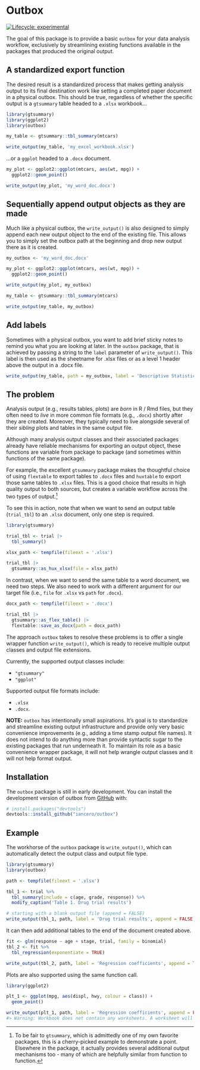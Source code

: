 
<!-- README.md is generated from README.Rmd. Please edit that file -->

# Outbox

<!-- badges: start -->

[![Lifecycle:
experimental](https://img.shields.io/badge/lifecycle-experimental-orange.svg)](https://lifecycle.r-lib.org/articles/stages.html#experimental)
<!-- badges: end -->

The goal of this package is to provide a basic `outbox` for your data
analysis workflow, exclusively by streamlining existing functions
available in the packages that produced the original output.

## A standardized export function

The desired result is a standardized process that makes getting analysis
output to its final destination work like setting a completed paper
document in a physical outbox. This should be true, regardless of
whether the specific output is a `gtsummary` table headed to a `.xlsx`
workbook…

``` r
library(gtsummary)
library(ggplot2)
library(outbox)

my_table <- gtsummary::tbl_summary(mtcars)

write_output(my_table, 'my_excel_workbook.xlsx')
```

…or a `ggplot` headed to a `.docx` document.

``` r
my_plot <- ggplot2::ggplot(mtcars, aes(wt, mpg)) +
  ggplot2::geom_point()

write_output(my_plot, 'my_word_doc.docx')
```

## Sequentially append output objects as they are made

Much like a physical outbox, the `write_output()` is also designed to
simply append each new output object to the end of the existing file.
This allows you to simply set the outbox path at the beginning and drop
new output there as it is created.

``` r
my_outbox <- 'my_word_doc.docx'

my_plot <- ggplot2::ggplot(mtcars, aes(wt, mpg)) +
  ggplot2::geom_point()

write_output(my_plot, my_outbox)
```

``` r
my_table <- gtsummary::tbl_summary(mtcars)

write_output(my_table, my_outbox)
```

## Add labels

Sometimes with a physical outbox, you want to add brief sticky notes to
remind you what you are looking at later. In the `outbox` package, that
is achieved by passing a string to the `label` parameter of
`write_output()`. This label is then used as the sheetname for .xlsx
files or as a level 1 header above the output in a .docx file.

``` r
write_output(my_table, path = my_outbox, label = 'Descriptive Statistics')
```

## The problem

Analysis output (e.g., results tables, plots) are *born* in R / Rmd
files, but they often need to *live* in more common file formats (e.g.,
`.docx`) shortly after they are created. Moreover, they typically need
to live alongside several of their *sibling* plots and tables in the
same output file.

Although many analysis output classes and their associated packages
already have reliable mechanisms for exporting an output object, these
functions are variable from package to package (and sometimes within
functions of the same package).

For example, the excellent `gtsummary` package makes the thoughtful
choice of using `flextable` to export tables to `.docx` files and
`huxtable` to export those same tables to `.xlsx` files. This is a good
choice that results in high quality output to both sources, but creates
a variable workflow across the two types of output.[^1]

To see this in action, note that when we want to send an output table
(`trial_tbl`) to an `.xlsx` document, only one step is required.

``` r
library(gtsummary)

trial_tbl <- trial |> 
  tbl_summary()

xlsx_path <- tempfile(fileext = '.xlsx')

trial_tbl |>
  gtsummary::as_hux_xlsx(file = xlsx_path)
```

In contrast, when we want to send the same table to a word document, we
need two steps. We also need to work with a different argument for our
target file (i.e., `file` for `.xlsx` vs `path` for `.docx`).

``` r
docx_path <- tempfile(fileext = '.docx')

trial_tbl |>
  gtsummary::as_flex_table() |>
  flextable::save_as_docx(path = docx_path)
```

The approach `outbox` takes to resolve these problems is to offer a
single wrapper function `write_output()`, which is ready to receive
multiple output classes and output file extensions.

Currently, the supported output classes include:

- `"gtsummary"`
- `"ggplot"`

Supported output file formats include:

- `.xlsx`
- `.docx`.

**NOTE:** `outbox` has intentionally small aspirations. It’s goal is to
standardize and streamline existing output infrastructure and provide
only very basic convenience improvements (e.g., adding a time stamp
output file names). It does not intend to do anything more than provide
syntactic sugar to the existing packages that run underneath it. To
maintain its role as a basic convenience wrapper package, it will not
help wrangle output classes and it will not help format output.

## Installation

The `outbox` package is still in early development. You can install the
development version of outbox from [GitHub](https://github.com/) with:

``` r
# install.packages("devtools")
devtools::install_github("iancero/outbox")
```

## Example

The workhorse of the `outbox` package is `write_output()`, which can
automatically detect the output class and output file type.

``` r
library(gtsummary)
library(outbox)

path <- tempfile(fileext = '.xlsx')

tbl_1 <- trial %>%
  tbl_summary(include = c(age, grade, response)) %>%
  modify_caption('Table 1. Drug trial results')

# starting with a blank output file (append = FALSE)
write_output(tbl_1, path, label = 'Drug trial results', append = FALSE)
```

It can then add additional tables to the end of the document created
above.

``` r
fit <- glm(response ~ age + stage, trial, family = binomial)
tbl_2 <- fit %>% 
  tbl_regression(exponentiate = TRUE)

write_output(tbl_2, path, label = 'Regression coefficients', append = TRUE)
```

Plots are also supported using the same function call.

``` r
library(ggplot2)

plt_1 <- ggplot(mpg, aes(displ, hwy, colour = class)) + 
  geom_point()

write_output(plt_1, path, label = 'Regression coefficients', append = FALSE)
#> Warning: Workbook does not contain any worksheets. A worksheet will be added.
```

[^1]: To be fair to `gtsummary`, which is admittedly one of my own
    favorite packages, this is a cherry-picked example to demonstrate a
    point. Elsewhere in the package, it actually provides several
    additional output mechanisms too - many of which are helpfully
    similar from function to function.
